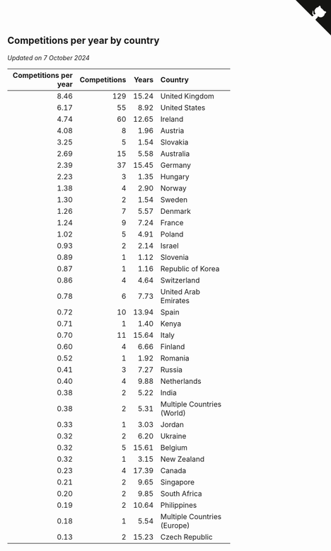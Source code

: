 ## Competitions per year by country

*Updated on  7 October 2024*

| Competitions per year | Competitions | Years | Country |
| ---: | ---: | ---: | :--- |
| 8.46 | 129 | 15.24 | United Kingdom |
| 6.17 | 55 | 8.92 | United States |
| 4.74 | 60 | 12.65 | Ireland |
| 4.08 | 8 | 1.96 | Austria |
| 3.25 | 5 | 1.54 | Slovakia |
| 2.69 | 15 | 5.58 | Australia |
| 2.39 | 37 | 15.45 | Germany |
| 2.23 | 3 | 1.35 | Hungary |
| 1.38 | 4 | 2.90 | Norway |
| 1.30 | 2 | 1.54 | Sweden |
| 1.26 | 7 | 5.57 | Denmark |
| 1.24 | 9 | 7.24 | France |
| 1.02 | 5 | 4.91 | Poland |
| 0.93 | 2 | 2.14 | Israel |
| 0.89 | 1 | 1.12 | Slovenia |
| 0.87 | 1 | 1.16 | Republic of Korea |
| 0.86 | 4 | 4.64 | Switzerland |
| 0.78 | 6 | 7.73 | United Arab Emirates |
| 0.72 | 10 | 13.94 | Spain |
| 0.71 | 1 | 1.40 | Kenya |
| 0.70 | 11 | 15.64 | Italy |
| 0.60 | 4 | 6.66 | Finland |
| 0.52 | 1 | 1.92 | Romania |
| 0.41 | 3 | 7.27 | Russia |
| 0.40 | 4 | 9.88 | Netherlands |
| 0.38 | 2 | 5.22 | India |
| 0.38 | 2 | 5.31 | Multiple Countries (World) |
| 0.33 | 1 | 3.03 | Jordan |
| 0.32 | 2 | 6.20 | Ukraine |
| 0.32 | 5 | 15.61 | Belgium |
| 0.32 | 1 | 3.15 | New Zealand |
| 0.23 | 4 | 17.39 | Canada |
| 0.21 | 2 | 9.65 | Singapore |
| 0.20 | 2 | 9.85 | South Africa |
| 0.19 | 2 | 10.64 | Philippines |
| 0.18 | 1 | 5.54 | Multiple Countries (Europe) |
| 0.13 | 2 | 15.23 | Czech Republic |


<a href="https://github.com/simonkellly/wca_statistics_ireland" class="github-corner" aria-label="View source on Github"><svg width="80" height="80" viewBox="0 0 250 250" style="fill:#151513; color:#fff; position: absolute; top: 0; border: 0; right: 0;" aria-hidden="true"><path d="M0,0 L115,115 L130,115 L142,142 L250,250 L250,0 Z"></path><path d="M128.3,109.0 C113.8,99.7 119.0,89.6 119.0,89.6 C122.0,82.7 120.5,78.6 120.5,78.6 C119.2,72.0 123.4,76.3 123.4,76.3 C127.3,80.9 125.5,87.3 125.5,87.3 C122.9,97.6 130.6,101.9 134.4,103.2" fill="currentColor" style="transform-origin: 130px 106px;" class="octo-arm"></path><path d="M115.0,115.0 C114.9,115.1 118.7,116.5 119.8,115.4 L133.7,101.6 C136.9,99.2 139.9,98.4 142.2,98.6 C133.8,88.0 127.5,74.4 143.8,58.0 C148.5,53.4 154.0,51.2 159.7,51.0 C160.3,49.4 163.2,43.6 171.4,40.1 C171.4,40.1 176.1,42.5 178.8,56.2 C183.1,58.6 187.2,61.8 190.9,65.4 C194.5,69.0 197.7,73.2 200.1,77.6 C213.8,80.2 216.3,84.9 216.3,84.9 C212.7,93.1 206.9,96.0 205.4,96.6 C205.1,102.4 203.0,107.8 198.3,112.5 C181.9,128.9 168.3,122.5 157.7,114.1 C157.9,116.9 156.7,120.9 152.7,124.9 L141.0,136.5 C139.8,137.7 141.6,141.9 141.8,141.8 Z" fill="currentColor" class="octo-body"></path></svg></a><style>.github-corner:hover .octo-arm{animation:octocat-wave 560ms ease-in-out}@keyframes octocat-wave{0%,100%{transform:rotate(0)}20%,60%{transform:rotate(-25deg)}40%,80%{transform:rotate(10deg)}}@media (max-width:500px){.github-corner:hover .octo-arm{animation:none}.github-corner .octo-arm{animation:octocat-wave 560ms ease-in-out}}</style>
